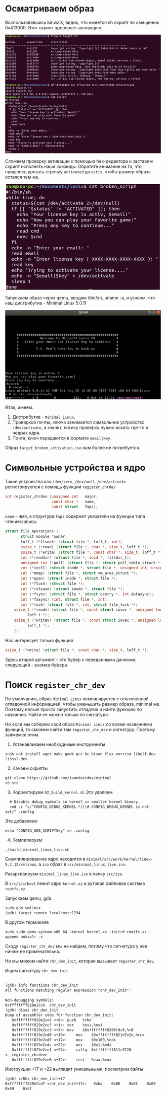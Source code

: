 


# Осматриваем образ #

Воспользовавшись binwalk, видно, что имеется sh скрипт по смещению 0x413000. Этот скрипт проверяет активацию.

<p align="center">
	<img src="https://github.com/mgayanov/micosoft_lunix/blob/master/img/binwalk.jpg">
</p>

Сломаем проверку активации с помощью hex-редактора и заставим скрипт исполнять наши команды. Обратите внимание на то, что
пришлось урезать строчку `activated` до `activ`, чтобы размер образа остался тем же.

<p align="center">
	<img src="https://github.com/mgayanov/micosoft_lunix/blob/master/img/broken_script.jpg">
</p>

Запускаем образ через qemu, вводим /bin/sh, uname -a, и узнаем, что наш дистрибутив - Minimal Linux 5.0.11

<p align="center">
	<img src="https://github.com/mgayanov/micosoft_lunix/blob/master/img/uname.jpg">
</p>

Итак, имеем:
1. Дистрибутив - `Minimal Linux`.
2. Проверкой почты, ключа занимается символьное устройство `/dev/activate`, а значит, логику проверку нужно искать где-то
в недрах ядра.
3. Почта, ключ передаются в формате `email|key`.

Образ `target_broken_activation.iso` нам более не потребуется.

# Символьные устройства и ядро

Такие устройства как `/dev/zero`, `/dev/null`, `/dev/activate` регистрируются с помощь функции `register_chrdev`

```c
int register_chrdev (unsigned int   major,
                     const char *   name,
                     const struct   fops);
```

`name` - имя, а структура `fops` содержит указатели на функции типа чтение/запись:

```c
struct file_operations {
       struct module *owner;
       loff_t (*llseek) (struct file *, loff_t, int);
       ssize_t (*read) (struct file *, char *, size_t, loff_t *);
       ssize_t (*write) (struct file *, const char *, size_t, loff_t *);
       int (*readdir) (struct file *, void *, filldir_t);
       unsigned int (*poll) (struct file *, struct poll_table_struct *);
       int (*ioctl) (struct inode *, struct file *, unsigned int, unsigned long);
       int (*mmap) (struct file *, struct vm_area_struct *);
       int (*open) (struct inode *, struct file *);
       int (*flush) (struct file *);
       int (*release) (struct inode *, struct file *);
       int (*fsync) (struct file *, struct dentry *, int datasync);
       int (*fasync) (int, struct file *, int);
       int (*lock) (struct file *, int, struct file_lock *);
    ssize_t (*readv) (struct file *, const struct iovec *, unsigned long,
          loff_t *);
    ssize_t (*writev) (struct file *, const struct iovec *, unsigned long,
          loff_t *);
    };
```

Нас интересует только функция
```c
ssize_t (*write) (struct file *, const char *, size_t, loff_t *);
```
Здесь второй аргумент - это буфер с переданными данными, следующий - размер буфера.


# Поиск `register_chr_dev`

По умолчанию, образ `Minimal Linux` компилируется с отключенной отладочной информацией, чтобы уменьшить размер образа,
minimal же. Поэтому нельзя просто запустить отладчик и найти функцию по названию. Найти ее можно только по сигнатуре.

Но если мы соберем свой образ `Minimal Linux` со всеми названиями функций, то сможем найти там `register_chr_dev` и сигнатуру.
Поэтому займемся этим.

1. Устанавливаем необходимые инструменты
```console
sudo apt install wget make gawk gcc bc bison flex xorriso libelf-dev libssl-dev
```
2. Качаем скрипты
```console
git clone https://github.com/ivandavidov/minimal
cd src
```
3. Корректируем `02_build_kernel.sh`
Это удаляем
```
  # Disable debug symbols in kernel => smaller kernel binary.
  sed -i "s/^CONFIG_DEBUG_KERNEL.*/\\# CONFIG_DEBUG_KERNEL is not set/" .config
```
Это добавляем
```
echo "CONFIG_GDB_SCRIPTS=y" >> .config
```
4. Компилируем
```console
./build_minimal_linux_live.sh
```

Скомпилированное ядро находится в `minimal/src/work/kernel/linux-5.2.12/vmlinux`, а `iso` образ в `src/minimal_linux_live.iso`.

Разархивируем `minimal_linux_live.iso` в папку `src/iso`.

В `src/iso/boot` лежит ядро `kernel.xz` и рутовая файловая система `rootfs.xz`.

Запускаем qemu, gdb

```
sudo gdb vmlinux
(gdb) target remote localhost:1234
```

В другом терминале
```
sudo sudo qemu-system-x86_64 -kernel kernel.xz -initrd rootfs.xz -append nokaslr -s
```

Сходу `register_chr_dev` мы не найдем, потому что сигнатура у нее ничем не примечательна.

Но мы можем найти `chr_dev_init`, которая вызывает `register_chr_dev`.

Ищем сигнатуру `chr_dev_init`

```

(gdb) info functions chr_dev_init
All functions matching regular expression "chr_dev_init":

Non-debugging symbols:
0xffffffff829e2cc6  chr_dev_init
(gdb) disas chr_dev_init
Dump of assembler code for function chr_dev_init:
   0xffffffff829e2cc6 <+0>:	push   %rbx
   0xffffffff829e2cc7 <+1>:	xor    %esi,%esi
   0xffffffff829e2cc9 <+3>:	mov    $0xffffffff8206fdc0,%r8
   0xffffffff829e2cd0 <+10>:	mov    $0xffffffff821d7e2e,%rcx
   0xffffffff829e2cd7 <+17>:	mov    $0x100,%edx
   0xffffffff829e2cdc <+22>:	mov    $0x1,%edi
   0xffffffff829e2ce1 <+27>:	callq  0xffffffff811c9720 <__register_chrdev>
   0xffffffff829e2ce6 <+32>:	test   %eax,%eax
```
Инструкции +17 и +22 выглядят уникальными, посмотрим байты

```
(gdb) x/6bx chr_dev_init+17
0xffffffff829e2cd7 <chr_dev_init+17>:	0xba	0x00	0x01	0x00	0x00	0xbf
```


